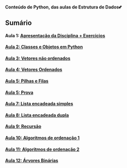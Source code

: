 <h4> Conteúdo de Python, das aulas de Estrutura de Dados💕</h4>
<h2>Sumário</h2>
<h4>Aula 1: <a href="https://github.com/MaineCalabrezi13/EstruturadeDados/tree/main/Aula%2009.08">Apresentação da Disciplina + Exercicios</h4>
<h4>Aula 2: <a href="https://github.com/MaineCalabrezi13/EstruturadeDados/tree/main/Aula%2016.08">Classes e Objetos em Python</h4>
<h4>Aula 3: <a href="https://github.com/MaineCalabrezi13/EstruturadeDados/tree/main/Aula%2023.08">Vetores não ordenados</h4>
<h4>Aula 4: <a href="">Vetores Ordenados</h4>
<h4>Aula 5: <a href="https://github.com/MaineCalabrezi13/EstruturadeDados/tree/main/Aula%2006.09">Pilhas e Filas</h4>
<h4>Aula 5: Prova</h4>  
<h4>Aula 7: <a href="">Lista encadeada simples</h4>
<h4>Aula 8: <a href="https://github.com/MaineCalabrezi13/EstruturadeDados/tree/main/Aula%2027.09">Lista encadeada dupla</h4>
<h4>Aula 9: <a href="https://github.com/MaineCalabrezi13/EstruturadeDados/tree/main/Aula%2004.10">Recursão</h4>
<h4>Aula 10: <a href="https://github.com/MaineCalabrezi13/EstruturadeDados/tree/main/Aula%2011.10">Algoritmos de ordenação 1</h4>
<h4>Aula 11: <a href="">Algoritmos de ordenação 2</h4>
<h4>Aula 12: <a href="https://github.com/MaineCalabrezi13/EstruturadeDados/tree/main/Aula%2008.11">Árvores Binárias</h4>
